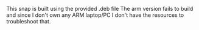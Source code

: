 This snap is built using the provided .deb file
The arm version fails to build and since I don't own any ARM laptop/PC I don't have the resources to troubleshoot that.
